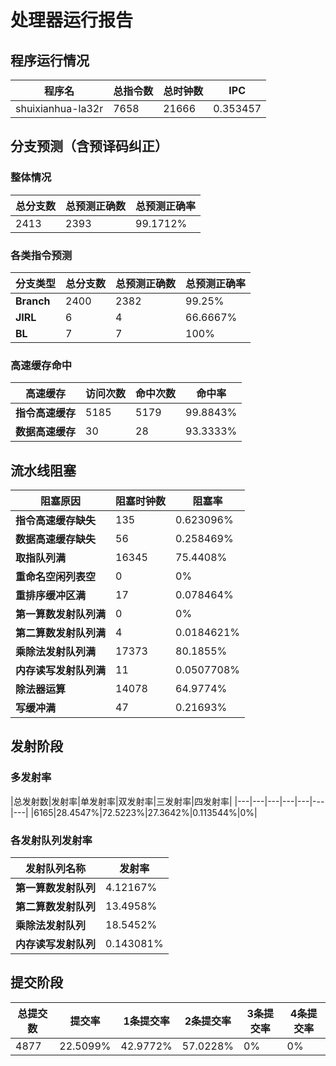 # 处理器运行报告
## 程序运行情况
|程序名|总指令数|总时钟数|IPC|
|---|---|---|---|
|shuixianhua-la32r|7658|21666|0.353457|

## 分支预测（含预译码纠正）
### 整体情况
|总分支数|总预测正确数|总预测正确率|
|---|---|---|
|2413|2393|99.1712%|

### 各类指令预测
|分支类型|总分支数|总预测正确数|总预测正确率|
|---|---|---|---|
|**Branch**| 2400 | 2382 | 99.25%|
|**JIRL**| 6 | 4 | 66.6667%|
|**BL**| 7 | 7 | 100%|

### 高速缓存命中
|高速缓存|访问次数|命中次数|命中率|
|---|---|---|---|
|**指令高速缓存**| 5185 | 5179 | 99.8843%|
|**数据高速缓存**| 30 | 28 | 93.3333%|
## 流水线阻塞
|阻塞原因|阻塞时钟数|阻塞率|
|---|---|---|
|**指令高速缓存缺失**| 135 | 0.623096%|
|**数据高速缓存缺失**| 56 | 0.258469%|
|**取指队列满**| 16345 | 75.4408%|
|**重命名空闲列表空**|0 | 0%|
|**重排序缓冲区满**|17 | 0.078464%|
|**第一算数发射队列满**|0 | 0%|
|**第二算数发射队列满**|4 | 0.0184621%|
|**乘除法发射队列满**|17373 | 80.1855%|
|**内存读写发射队列满**|11 | 0.0507708%|
|**除法器运算**|14078 | 64.9774%|
|**写缓冲满**|47 | 0.21693%|

## 发射阶段
### 多发射率
|总发射数|发射率|单发射率|双发射率|三发射率|四发射率|
|---|---|---|---|---|---|---|
|6165|28.4547%|72.5223%|27.3642%|0.113544%|0%|

### 各发射队列发射率
|发射队列名称|发射率|
|---|---|
|**第一算数发射队列**|4.12167%|
|**第二算数发射队列**|13.4958%|
|**乘除法发射队列**|18.5452%|
|**内存读写发射队列**|0.143081%|

## 提交阶段
|总提交数|提交率|1条提交率|2条提交率|3条提交率|4条提交率|
|---|---|---|---|---|---|
|4877|22.5099%|42.9772%|57.0228%|0%|0%|
